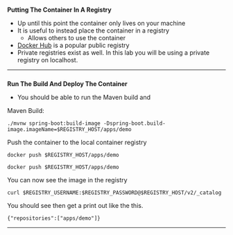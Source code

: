 
### 
**Putting The Container In A Registry**



*   Up until this point the container only lives on your machine
*   It is useful to instead place the container in a registry
    *   Allows others to use the container
*   [Docker Hub](https://hub.docker.com/) is a popular public registry
*   Private registries exist as well. In this lab you will be using a private registry on localhost.


---


### 
**Run The Build And Deploy The Container**



*   You should be able to run the Maven build and

Maven Build:
```execute-1
./mvnw spring-boot:build-image -Dspring-boot.build-image.imageName=$REGISTRY_HOST/apps/demo
```

Push the container to the local container registry
```execute-1
docker push $REGISTRY_HOST/apps/demo
```

```execute-1
docker push $REGISTRY_HOST/apps/demo
```


You can now see the image in the registry

```execute-1
curl $REGISTRY_USERNAME:$REGISTRY_PASSWORD@$REGISTRY_HOST/v2/_catalog
```

You should see then get a print out like the this.
```
{"repositories":["apps/demo"]}
```

---
